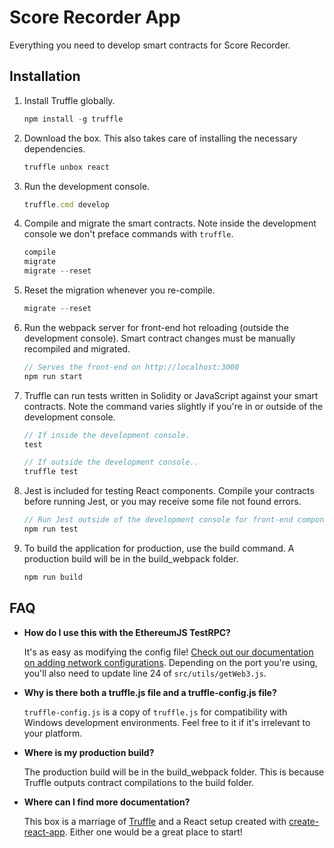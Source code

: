 # Score Recorder App

Everything you need to develop smart contracts for Score Recorder.

## Installation

1. Install Truffle globally.
    ```javascript
    npm install -g truffle
    ```

2. Download the box. This also takes care of installing the necessary dependencies.
    ```javascript
    truffle unbox react
    ```

3. Run the development console.
    ```javascript
    truffle.cmd develop
    ```

4. Compile and migrate the smart contracts. Note inside the development console we don't preface commands with `truffle`.
    ```javascript
    compile
    migrate
	migrate --reset
    ```

5. Reset the migration whenever you re-compile.
    ```javascript
    migrate --reset
    ```
	
6. Run the webpack server for front-end hot reloading (outside the development console). Smart contract changes must be manually recompiled and migrated.
    ```javascript
    // Serves the front-end on http://localhost:3000
    npm run start
    ```

7. Truffle can run tests written in Solidity or JavaScript against your smart contracts. Note the command varies slightly if you're in or outside of the development console.
    ```javascript
    // If inside the development console.
    test

    // If outside the development console..
    truffle test
    ```

8. Jest is included for testing React components. Compile your contracts before running Jest, or you may receive some file not found errors.
    ```javascript
    // Run Jest outside of the development console for front-end component tests.
    npm run test
    ```

9. To build the application for production, use the build command. A production build will be in the build_webpack folder.
    ```javascript
    npm run build
    ```

## FAQ

* __How do I use this with the EthereumJS TestRPC?__

    It's as easy as modifying the config file! [Check out our documentation on adding network configurations](http://truffleframework.com/docs/advanced/configuration#networks). Depending on the port you're using, you'll also need to update line 24 of `src/utils/getWeb3.js`.

* __Why is there both a truffle.js file and a truffle-config.js file?__

    `truffle-config.js` is a copy of `truffle.js` for compatibility with Windows development environments. Feel free to it if it's irrelevant to your platform.

* __Where is my production build?__

    The production build will be in the build_webpack folder. This is because Truffle outputs contract compilations to the build folder.

* __Where can I find more documentation?__

    This box is a marriage of [Truffle](http://truffleframework.com/) and a React setup created with [create-react-app](https://github.com/facebookincubator/create-react-app/blob/master/packages/react-scripts/template/README.md). Either one would be a great place to start!